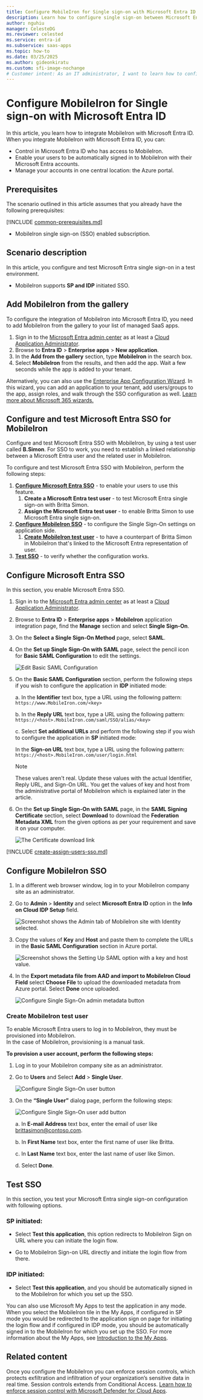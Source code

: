 ```yaml
---
title: Configure MobileIron for Single sign-on with Microsoft Entra ID
description: Learn how to configure single sign-on between Microsoft Entra ID and MobileIron.
author: nguhiu
manager: CelesteDG
ms.reviewer: celested
ms.service: entra-id
ms.subservice: saas-apps
ms.topic: how-to
ms.date: 03/25/2025
ms.author: gideonkiratu
ms.custom: sfi-image-nochange
# Customer intent: As an IT administrator, I want to learn how to configure single sign-on between Microsoft Entra ID and MobileIron so that I can control who has access to MobileIron, enable automatic sign-in with Microsoft Entra accounts, and manage my accounts in one central location.
---
```

# Configure MobileIron for Single sign-on with Microsoft Entra ID

 In this article,  you learn how to integrate MobileIron with Microsoft Entra ID. When you integrate MobileIron with Microsoft Entra ID, you can:

* Control in Microsoft Entra ID who has access to MobileIron.
* Enable your users to be automatically signed in to MobileIron with their Microsoft Entra accounts.
* Manage your accounts in one central location: the Azure portal.

## Prerequisites
The scenario outlined in this article assumes that you already have the following prerequisites:

[!INCLUDE [common-prerequisites.md](~/identity/saas-apps/includes/common-prerequisites.md)]
* MobileIron single sign-on (SSO) enabled subscription.

## Scenario description

In this article,  you configure and test Microsoft Entra single sign-on in a test environment.

* MobileIron supports **SP and IDP** initiated SSO.

## Add MobileIron from the gallery

To configure the integration of MobileIron into Microsoft Entra ID, you need to add MobileIron from the gallery to your list of managed SaaS apps.

1. Sign in to the [Microsoft Entra admin center](https://entra.microsoft.com) as at least a [Cloud Application Administrator](~/identity/role-based-access-control/permissions-reference.md#cloud-application-administrator).
1. Browse to **Entra ID** > **Enterprise apps** > **New application**.
1. In the **Add from the gallery** section, type **MobileIron** in the search box.
1. Select **MobileIron** from the results, and then add the app. Wait a few seconds while the app is added to your tenant.

 Alternatively, you can also use the [Enterprise App Configuration Wizard](https://portal.office.com/AdminPortal/home?Q=Docs#/azureadappintegration). In this wizard, you can add an application to your tenant, add users/groups to the app, assign roles, and walk through the SSO configuration as well. [Learn more about Microsoft 365 wizards.](/microsoft-365/admin/misc/azure-ad-setup-guides)

<a name='configure-and-test-azure-ad-sso-for-mobileiron'></a>

## Configure and test Microsoft Entra SSO for MobileIron

Configure and test Microsoft Entra SSO with MobileIron, by using a test user called **B.Simon**. For SSO to work, you need to establish a linked relationship between a Microsoft Entra user and the related user in MobileIron.

To configure and test Microsoft Entra SSO with MobileIron, perform the following steps:

1. **[Configure Microsoft Entra SSO](#configure-azure-ad-sso)** - to enable your users to use this feature.
    1. **Create a Microsoft Entra test user** - to test Microsoft Entra single sign-on with Britta Simon.
    1. **Assign the Microsoft Entra test user** - to enable Britta Simon to use Microsoft Entra single sign-on.
2. **[Configure MobileIron SSO](#configure-mobileiron-sso)** - to configure the Single Sign-On settings on application side.
    1. **[Create MobileIron test user](#create-mobileiron-test-user)** - to have a counterpart of Britta Simon in MobileIron that's linked to the Microsoft Entra representation of user.
6. **[Test SSO](#test-sso)** - to verify whether the configuration works.

<a name='configure-azure-ad-sso'></a>

## Configure Microsoft Entra SSO

In this section, you enable Microsoft Entra SSO.
 
1. Sign in to the [Microsoft Entra admin center](https://entra.microsoft.com) as at least a [Cloud Application Administrator](~/identity/role-based-access-control/permissions-reference.md#cloud-application-administrator).
1. Browse to **Entra ID** > **Enterprise apps** > **MobileIron** application integration page, find the **Manage** section and select **Single Sign-On**.
1. On the **Select a Single Sign-On Method** page, select **SAML**.
1. On the **Set up Single Sign-On with SAML** page, select the pencil icon for **Basic SAML Configuration** to edit the settings.

	![Edit Basic SAML Configuration](common/edit-urls.png)

1. On the **Basic SAML Configuration** section, perform the following steps if you wish to configure the application in **IDP** initiated mode:

    a. In the **Identifier** text box, type a URL using the following pattern:
    `https://www.MobileIron.com/<key>`

    b. In the **Reply URL** text box, type a URL using the following pattern:
    `https://<host>.MobileIron.com/saml/SSO/alias/<key>`

    c. Select **Set additional URLs** and perform the following step if you wish to configure the application in **SP** initiated mode:

     In the **Sign-on URL** text box, type a URL using the following pattern:
    `https://<host>.MobileIron.com/user/login.html`

    > [!NOTE]
    > These values aren't real. Update these values with the actual Identifier, Reply URL, and Sign-On URL. You get the values of key and host from the ​administrative​ ​portal of MobileIron which is explained later in the article.

1. On the **Set up Single Sign-On with SAML** page, in the **SAML Signing Certificate** section, select **Download** to download the **Federation Metadata XML** from the given options as per your requirement and save it on your computer.

	![The Certificate download link](common/metadataxml.png)

<a name='create-an-azure-ad-test-user'></a>

[!INCLUDE [create-assign-users-sso.md](~/identity/saas-apps/includes/create-assign-users-sso.md)]

## Configure MobileIron SSO

1. In a different web browser window, log in to your MobileIron company site as an administrator.

2. Go to **Admin** > **Identity** and select **Microsoft Entra ID** option in the **Info on Cloud IDP Setup** field.

    ![Screenshot shows the Admin tab of MobileIron site with Identity selected.](./media/MobileIron-tutorial/tutorial_MobileIron_admin.png)

3. Copy the values of **Key** and **Host** and paste them to complete the URLs in the **Basic SAML Configuration** section in Azure portal.

    ![Screenshot shows the Setting Up SAML option with a key and host value.](./media/MobileIron-tutorial/key.png)

4. In the **Export​​ ​metadata​ file ​from​ ​A​AD​ and import to MobileIron Cloud Field** select **Choose File** to upload the downloaded metadata from Azure portal. Select **Done** once uploaded.

    ![Configure Single Sign-On admin metadata button](./media/MobileIron-tutorial/tutorial_MobileIron_adminmetadata.png)


### Create MobileIron test user

To enable Microsoft Entra users to log in to MobileIron, they must be provisioned into MobileIron.  
In the case of MobileIron, provisioning is a manual task.

**To provision a user account, perform the following steps:**

1. Log in to your MobileIron company site as an administrator.

1. Go to **Users** and Select **Add** > **Single User**.

    ![Configure Single Sign-On user button](./media/MobileIron-tutorial/tutorial_MobileIron_user.png)

1. On the **“Single User”** dialog page, perform the following steps:

    ![Configure Single Sign-On user add button](./media/MobileIron-tutorial/tutorial_MobileIron_useradd.png)

	a. In **E-mail Address** text box, enter the email of user like brittasimon@contoso.com.

	b. In **First Name** text box, enter the first name of user like Britta.

	c. In **Last Name** text box, enter the last name of user like Simon.

    d. Select **Done**.

## Test SSO

In this section, you test your Microsoft Entra single sign-on configuration with following options. 

### SP initiated:

* Select **Test this application**, this option redirects to MobileIron Sign on URL where you can initiate the login flow.  

* Go to MobileIron Sign-on URL directly and initiate the login flow from there.

### IDP initiated:

* Select **Test this application**, and you should be automatically signed in to the MobileIron for which you set up the SSO.

You can also use Microsoft My Apps to test the application in any mode. When you select the MobileIron tile in the My Apps, if configured in SP mode you would be redirected to the application sign on page for initiating the login flow and if configured in IDP mode, you should be automatically signed in to the MobileIron for which you set up the SSO. For more information about the My Apps, see [Introduction to the My Apps](https://support.microsoft.com/account-billing/sign-in-and-start-apps-from-the-my-apps-portal-2f3b1bae-0e5a-4a86-a33e-876fbd2a4510).


## Related content

Once you configure the MobileIron you can enforce session controls, which protects exfiltration and infiltration of your organization’s sensitive data in real time. Session controls extends from Conditional Access. [Learn how to enforce session control with Microsoft Defender for Cloud Apps](/cloud-app-security/proxy-deployment-any-app).
